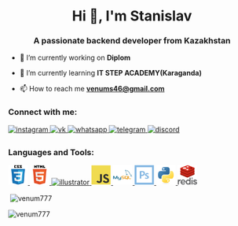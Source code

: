 <h1 align="center">Hi 👋, I'm Stanislav</h1>
<h3 align="center">A passionate backend developer from Kazakhstan</h3>

- 🔭 I’m currently working on **Diplom**

- 🌱 I’m currently learning **IT STEP ACADEMY(Karaganda)**

- 📫 How to reach me **venums46@gmail.com**

<h3 align="left">Connect with me:</h3>
<a href="https://instagram.com/peaceful_hooligann" target="_blank">
<img src=https://img.shields.io/badge/instagram-%23000000.svg?&style=for-the-badge&logo=instagram&logoColor=white alt=instagram style="margin-bottom: 5px;" />
</a>

<a href="https://vk.com/ppeacefulhooligan" target="_blank">
<img src=https://img.shields.io/badge/vk-%23000000.svg?&style=for-the-badge&logo=vk&logoColor=white alt=vk style="margin-bottom: 5px;" />
</a>  

<a href="https://wa.me/87765257543" target="_blank">
<img src=https://img.shields.io/badge/whatsapp-%23000000.svg?&style=for-the-badge&logo=whatsapp&logoColor=white alt=whatsapp style="margin-bottom: 5px;" />
</a>

<a href="https://t.me/VenumDevelopper" target="_blank">
<img src=https://img.shields.io/badge/telegram-%23000000.svg?&style=for-the-badge&logo=telegram&logoColor=white alt=telegram style="margin-bottom: 5px;" />
</a>

<a href="https://discordapp.com/users/Venum#4663/" target="_blank">
<img src=https://img.shields.io/badge/discord-%23000000.svg?&style=for-the-badge&logo=discord&logoColor=white alt=discord style="margin-bottom: 5px;" />
</a>

<p align="left">
</p>

<h3 align="left">Languages and Tools:</h3>
<p align="left"> <a href="https://www.w3schools.com/css/" target="_blank" rel="noreferrer"> <img src="https://raw.githubusercontent.com/devicons/devicon/master/icons/css3/css3-original-wordmark.svg" alt="css3" width="40" height="40"/> </a> <a href="https://www.w3.org/html/" target="_blank" rel="noreferrer"> <img src="https://raw.githubusercontent.com/devicons/devicon/master/icons/html5/html5-original-wordmark.svg" alt="html5" width="40" height="40"/> </a> <a href="https://www.adobe.com/in/products/illustrator.html" target="_blank" rel="noreferrer"> <img src="https://www.vectorlogo.zone/logos/adobe_illustrator/adobe_illustrator-icon.svg" alt="illustrator" width="40" height="40"/> </a> <a href="https://developer.mozilla.org/en-US/docs/Web/JavaScript" target="_blank" rel="noreferrer"> <img src="https://raw.githubusercontent.com/devicons/devicon/master/icons/javascript/javascript-original.svg" alt="javascript" width="40" height="40"/> </a> <a href="https://www.mysql.com/" target="_blank" rel="noreferrer"> <img src="https://raw.githubusercontent.com/devicons/devicon/master/icons/mysql/mysql-original-wordmark.svg" alt="mysql" width="40" height="40"/> </a> <a href="https://www.photoshop.com/en" target="_blank" rel="noreferrer"> <img src="https://raw.githubusercontent.com/devicons/devicon/master/icons/photoshop/photoshop-line.svg" alt="photoshop" width="40" height="40"/> </a> <a href="https://www.python.org" target="_blank" rel="noreferrer"> <img src="https://raw.githubusercontent.com/devicons/devicon/master/icons/python/python-original.svg" alt="python" width="40" height="40"/> </a> <a href="https://redis.io" target="_blank" rel="noreferrer"> <img src="https://raw.githubusercontent.com/devicons/devicon/master/icons/redis/redis-original-wordmark.svg" alt="redis" width="40" height="40"/> </a> </p>

<p>&nbsp;<img align="center" src="https://github-readme-stats.vercel.app/api?username=venum777&show_icons=true&locale=en" alt="venum777" /></p>

<p><img align="center" src="https://github-readme-streak-stats.herokuapp.com/?user=venum777&" alt="venum777" /></p>
